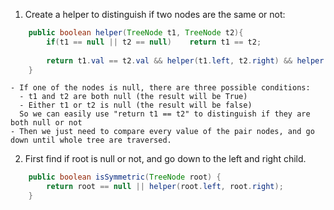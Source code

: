 
1. Create a helper to distinguish if two nodes are the same or not:

```java
    public boolean helper(TreeNode t1, TreeNode t2){
        if(t1 == null || t2 == null)    return t1 == t2;
        
        return t1.val == t2.val && helper(t1.left, t2.right) && helper(t1.right, t2.left);
    }
``` 

    - If one of the nodes is null, there are three possible conditions:
      - t1 and t2 are both null (the result will be True)
      - Either t1 or t2 is null (the result will be false)
      So we can easily use "return t1 == t2" to distinguish if they are both null or not
    - Then we just need to compare every value of the pair nodes, and go down until whole tree are traversed.
  
  
    
2. First find if root is null or not, and go down to the left and right child.
```java
    public boolean isSymmetric(TreeNode root) {
        return root == null || helper(root.left, root.right);
    }
```
